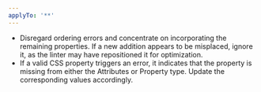 ```yaml
---
applyTo: '**'
---
```

- Disregard ordering errors and concentrate on incorporating the remaining properties. If a new addition appears to be misplaced, ignore it, as the linter may have repositioned it for optimization.
- If a valid CSS property triggers an error, it indicates that the property is missing from either the Attributes or Property type. Update the corresponding values accordingly.